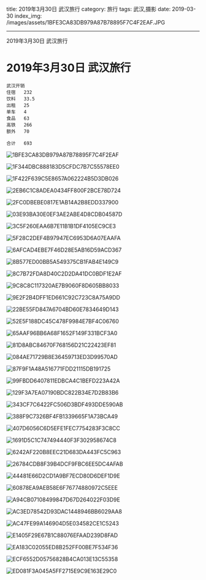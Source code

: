title: 2019年3月30日 武汉旅行
category: 旅行
tags: 武汉,摄影
date: 2019-03-30
index_img: /images/assets/1BFE3CA83DB979A87B78895F7C4F2EAF.JPG

---

2019年3月30日 武汉旅行

<!--more-->

<!--
 * @Author: 柯军
 * @Date: 2019-08-14 12:43:15
 * @Description: 
 -->
# 2019年3月30日 武汉旅行

```
武汉开销
住宿   232
饮料   33.5
出租   25
单车   4
食品   63
高铁   266
额外   70

合计   693
```

![1BFE3CA83DB979A87B78895F7C4F2EAF](/images/assets/1BFE3CA83DB979A87B78895F7C4F2EAF.JPG)

![1F344DBC888183D5CFDC7B7C55578EE0](/images/assets/1F344DBC888183D5CFDC7B7C55578EE0.JPG)

![1F422F639C5E8657A062224B5D3DB026](/images/assets/1F422F639C5E8657A062224B5D3DB026.JPG)

![2EB6C1C8ADEA0434FF800F2BCE78D724](/images/assets/2EB6C1C8ADEA0434FF800F2BCE78D724.JPG)

![2FC0DBEBE0817E1AB14A2B8EDD337900](/images/assets/2FC0DBEBE0817E1AB14A2B8EDD337900.JPG)

![03E93BA30E0EF3AE2ABE4D8CDB04587D](/images/assets/03E93BA30E0EF3AE2ABE4D8CDB04587D.JPG)

![3C5F260EAA6B7E11B1B1DF4105EC9CE3](/images/assets/3C5F260EAA6B7E11B1B1DF4105EC9CE3.JPG)

![5F28C2DEF4B97947EC6953D6A07EAAFA](/images/assets/5F28C2DEF4B97947EC6953D6A07EAAFA.JPG)

![6AFCAD4EBE7F46D28E5AB16D59ACD367](/images/assets/6AFCAD4EBE7F46D28E5AB16D59ACD367.JPG)

![8B577ED00BB5A549375CB1FAB4E149C9](/images/assets/8B577ED00BB5A549375CB1FAB4E149C9.JPG)

![8C7B72FDA8D40C2D2DA41DC0BDF1E2AF](/images/assets/8C7B72FDA8D40C2D2DA41DC0BDF1E2AF.JPG)

![9C8C8C117320AE7B9060F8D605BB8033](/images/assets/9C8C8C117320AE7B9060F8D605BB8033.JPG)

![9E2F2B4DFF1ED661C92C723C8A75A9DD](/images/assets/9E2F2B4DFF1ED661C92C723C8A75A9DD.JPG)

![22BE55FD847A6704BD60E7834649D143](/images/assets/22BE55FD847A6704BD60E7834649D143.JPG)

![52E5F188DC45C478F9984E7BF4C06760](/images/assets/52E5F188DC45C478F9984E7BF4C06760.JPG)

![65AAF96BB6A68F1652F149F331BCF3A0](/images/assets/65AAF96BB6A68F1652F149F331BCF3A0.JPG)

![81D8ABC84670F768156D21C22423EF81](/images/assets/81D8ABC84670F768156D21C22423EF81.JPG)

![084AE71729B8E36459713ED3D99570AD](/images/assets/084AE71729B8E36459713ED3D99570AD.JPG)

![87F9F1A48A516771FDD21115DB191725](/images/assets/87F9F1A48A516771FDD21115DB191725.JPG)

![99FBDD6407811EDBCA4C1BEFD223A42A](/images/assets/99FBDD6407811EDBCA4C1BEFD223A42A.JPG)

![129F3A7EA07190BDC822B34E7D2B83B6](/images/assets/129F3A7EA07190BDC822B34E7D2B83B6.JPG)

![343CF7C6422FC506D3BDF493DDE590AB](/images/assets/343CF7C6422FC506D3BDF493DDE590AB.JPG)

![388F9C7326BF4FB1339665F1A73BCA49](/images/assets/388F9C7326BF4FB1339665F1A73BCA49.JPG)

![407D6056C6D5EFE1FEC7754283F3C8CC](/images/assets/407D6056C6D5EFE1FEC7754283F3C8CC.JPG)

![1691D5C1C747494440F3F302958674C8](/images/assets/1691D5C1C747494440F3F302958674C8.JPG)

![6242AF220B8EEC21D683DA443FC5C963](/images/assets/6242AF220B8EEC21D683DA443FC5C963.JPG)

![26784CDB8F39B4DCF9FBC6EE5DC4AFAB](/images/assets/26784CDB8F39B4DCF9FBC6EE5DC4AFAB.JPG)

![44481E66D2CD1A9BF7ECD80D6DEF1D9E](/images/assets/44481E66D2CD1A9BF7ECD80D6DEF1D9E.JPG)

![60878EA9AEB58E6F76774880972C5EEE](/images/assets/60878EA9AEB58E6F76774880972C5EEE.JPG)

![A94CB07108499847D67D264022F03D9E](/images/assets/A94CB07108499847D67D264022F03D9E.JPG)

![AC3ED78542D93DAC1448946BB6029AA8](/images/assets/AC3ED78542D93DAC1448946BB6029AA8.JPG)

![AC47FE99A146904D5E034582CE1C5243](/images/assets/AC47FE99A146904D5E034582CE1C5243.JPG)

![E1405F29E67B1C88076EFAAD239D8FAD](/images/assets/E1405F29E67B1C88076EFAAD239D8FAD.JPG)

![EA183C02055ED8B252FF00BE7F534F36](/images/assets/EA183C02055ED8B252FF00BE7F534F36.JPG)

![ECF6552D05756828B4CA013E13C55358](/images/assets/ECF6552D05756828B4CA013E13C55358.JPG)

![ED081F3A045A5FF2715E9C9E163E29C0](/images/assets/ED081F3A045A5FF2715E9C9E163E29C0.JPG)
